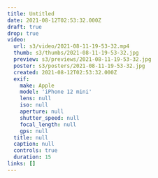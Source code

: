 ```yaml
---
title: Untitled
date: 2021-08-12T02:53:32.000Z
draft: true
drop: true
video:
  url: s3/video/2021-08-11-19-53-32.mp4
  thumb: s3/thumbs/2021-08-11-19-53-32.jpg
  preview: s3/previews/2021-08-11-19-53-32.jpg
  poster: s3/posters/2021-08-11-19-53-32.jpg
  created: 2021-08-12T02:53:32.000Z
  exif:
    make: Apple
    model: 'iPhone 12 mini'
    lens: null
    iso: null
    aperture: null
    shutter_speed: null
    focal_length: null
    gps: null
  title: null
  caption: null
  controls: true
  duration: 15
links: []
---
```

